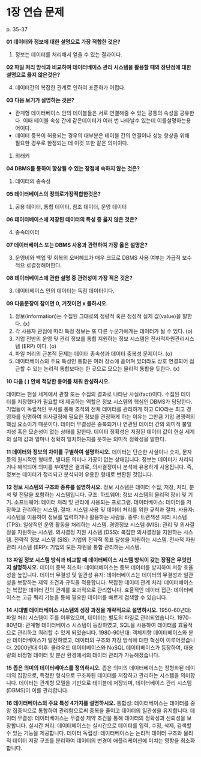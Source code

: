 # 1장 연습 문제

p. 35-37

**01 데이터와 정보에 대한 설명으로 가장 적합한 것은?**

1. 정보는 데이터를 처리해서 얻을 수 있는 결과이다.

**02 파일 처리 방식과 비교하여 데이터베이스 관리 시스템을 활용할 때의 장단점에 대한 설명으로 옳지 않은것은?**

4. 데이터간의 복잡한 관계로 인하여 표준화가 어렵다.

**03 다음 보기가 설명하는 것은?**

- 관계형 데이터베이스 안의 테이블들은 서로 연결해줄 수 있는 공통의 속성을 공유한다. 이때 테이블 속성 간에 같은데이터가 여러 번 나타날수 있는데 이를설명하는용어이다.
- 데이터 중복이 허용되는 경우의 대부분은 테이블 간의 연결이나 성능 향상을 위해 필요한 경우로 한정되는 데 이것 또한 같은 의미이다.

1. 외래키


**04 DBMS를 통하여 향상될 수 있는 장점에 속하지 않는 것은?**
1. 데이터의 종속성


**05 데이터베이스의 정의로가장적합한것은?**

1. 공용 데이터, 통합 데이터, 참조 데이터, 운영 데이터


**06 데이터베이스에 저장된 데이터의 특성 중 옳지 않은 것은?**

4. 종속데이터

**07 데이터베이스 또는 DBMS 사용과 관련하여 가장 옳은 설명은?**


3. 운영비와 백업 및 회복의 오버헤드가 매우 크므로 DBMS 사용 여부는 가급적 보수적으 로결정해야한다.


**08 데이터베이스에 관한 설명 중 관련성이 가장 적은 것은?**

3. 데이터베이스 안의 데이터는 독점 데이터이다.


**09 다음문장이 참이면 0, 거짓이면 x 를하시오.**

1. 정보(information)는 수집된 그대로의 정량적 혹은 정성적 실제 값(value)을 말한다. (x)
2. 각 사용자 관점에 따라 특정 정보는 또 다른 누군가에게는 데이터가 될 수 있다. (o)
3. 기업 전반의 운영 및 관리 정보를 통합 지원하는 정보 시스템은 전사적자원관리시스템 (ERP) 이다. (o)
4. 파일 처리의 근본적 문제는 데이터 종속성과 데이터 중복성 문제이다. (o)
5. 데이터베이스의 주요 특성인 통합은 여러 장소에 흩어져 있더라도 상호 연결되어 접근할 수 있는 논리적 통합보다는 한 곳으로 모으는 물리적 통합을 듯한다. (x)

**10 다음 ( ) 안에 적당한 용어를 채워 완성하시오.**

데이터는 현실 세계에서 관찰 또는 수집의 결과로 나타난 사실(fact)이다.
수집된 데이터를 저장했다가 필요할 때 제공하는 역할은 정보 시스템의 핵심인 DBMS가 담당한다.
기업들이 독립적인 부서를 통해 조직의 전체 데이터를 관리하게 하고 CIO라는 최고 경영자를 임명하여 의사결정에 필요한 정보를 관장하게 하는 이유는 그만큼 기업 경쟁력의 핵심 요소이기 때문이다.
데이터 무결성은 중복되거나 연관된 데이터 간의 의미적 불일치성 혹은 모순성이 없는 상태를 말한다.
데이터 정확성은 저장된 데이터 값이 현실 세계의 실제 값과 얼마나 정확히 일치하는지를 뜻하는 의미적 정확성을 말한다.

**11 데이터와 정보의 차이를 구별하여 설명하시오.**
데이터는 단순한 사실이나 숫자, 문자 등의 원시적인 형태로, 별다른 의미나 가공이 없는 상태입니다.
정보는 데이터가 처리되거나 해석되어 의미를 부여받은 결과로, 의사결정이나 분석에 유용하게 사용됩니다. 즉, 정보는 데이터가 정리되고 분석되어 유용한 형태로 변환된 것입니다.


**12 정보 시스템의 구조와 종류를 설명하시오.**
정보 시스템은 데이터 수집, 저장, 처리, 분석 및 전달을 포함하는 시스템입니다.
구조:
하드웨어: 정보 시스템의 물리적 장비 및 기기.
소프트웨어: 데이터 처리 및 관리에 사용되는 프로그램.
데이터베이스: 데이터를 저장하고 관리하는 시스템.
절차: 시스템 사용 및 데이터 처리를 위한 규칙과 절차.
사용자: 시스템을 이용하여 정보를 입력하거나 활용하는 사람들.
종류:
트랜잭션 처리 시스템 (TPS): 일상적인 운영 활동을 처리하는 시스템.
경영정보 시스템 (MIS): 관리 및 의사결정을 지원하는 시스템.
의사결정 지원 시스템 (DSS): 복잡한 의사결정을 지원하는 시스템.
전략적 정보 시스템 (SIS): 기업의 전략적 목표 달성을 지원하는 시스템.
전사적 자원 관리 시스템 (ERP): 기업의 모든 자원을 통합 관리하는 시스템.


**13 파일 정보 시스템 방식과 비교할 때 데이터베이스 시스템 방식이 갖는 장점은 무엇인지 설명하시오.**
데이터 중복 최소화: 데이터베이스는 중복 데이터를 방지하여 저장 효율성을 높입니다.
데이터 무결성 및 일관성 유지: 데이터베이스는 데이터의 무결성과 일관성을 보장하는 제약 조건과 규칙을 적용합니다.
복잡한 데이터 관계 처리: 데이터베이스는 복잡한 데이터 간의 관계를 효과적으로 관리합니다.
효율적인 데이터 접근: 데이터베이스는 고급 쿼리 기능을 통해 필요한 데이터를 빠르게 검색할 수 있습니다.


**14 시대별 데이터베이스 시스템의 성장 과정을 개략적으로 설명하시오.**
1950-60년대: 파일 처리 시스템이 주를 이루었으며, 데이터는 별도의 파일로 관리되었습니다.
1970-80년대: 관계형 데이터베이스 시스템이 등장하였고, SQL을 사용하여 데이터를 효율적으로 관리하고 쿼리할 수 있게 되었습니다.
1980-90년대: 객체지향 데이터베이스와 분산 데이터베이스가 발전하였고, 데이터의 구조와 저장 방식에 대한 혁신이 이루어졌습니다.
2000년대 이후: 클라우드 데이터베이스와 NoSQL 데이터베이스가 등장하여, 대용량의 비정형 데이터 및 분산 환경에서의 데이터 관리가 가능해졌습니다.


**15 좁은 의미의 데이터베아스를 정의하시오.**
좁은 의미의 데이터베이스는 정형화된 데이터의 집합으로, 특정한 형식으로 구조화된 데이터를 저장하고 관리하는 시스템을 의미합니다. 데이터는 관계형 모델을 기반으로 테이블에 저장되며, 데이터베이스 관리 시스템(DBMS)이 이를 관리합니다.


**16 데이터베아스의 주요 특성 4가지를 설명하시오.**
통합성: 데이터베이스는 데이터를 중앙 집중식으로 통합하여 관리함으로써 중복을 줄이고 데이터의 일관성을 유지합니다.
데이터 무결성: 데이터베이스는 무결성 제약 조건을 통해 데이터의 정확성과 신뢰성을 보장합니다.
실시간 처리: 데이터베이스는 실시간으로 데이터를 입력, 수정, 삭제, 검색할 수 있는 기능을 제공합니다.
데이터 독립성: 데이터베이스는 논리적 데이터 구조와 물리적 데이터 저장 구조를 분리하여 데이터의 변경이 애플리케이션에 미치는 영향을 최소화합니다.
